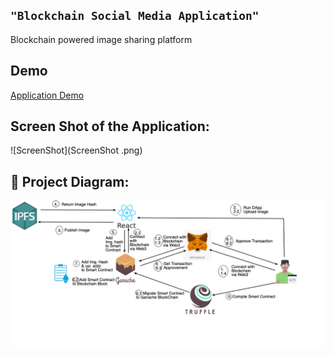 ## ```"Blockchain Social Media Application"```

Blockchain powered image sharing platform

## Demo 
[Application Demo](https://youtu.be/a7eV0H2uFTg)

## Screen Shot of the Application:

![ScreenShot](ScreenShot .png)

## 🔧 Project Diagram:

![Project Diagram](BlockchainSMDig.png)
